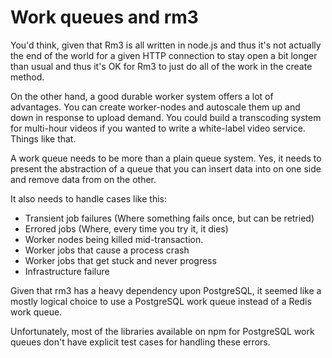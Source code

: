 Work queues and rm3
===================

You'd think, given that Rm3 is all written in node.js and thus it's not actually the end of the world for a given HTTP connection to stay open a bit longer than usual and thus it's OK for Rm3 to just do all of the work in the create method.

On the other hand, a good durable worker system offers a lot of advantages.  You can create worker-nodes and autoscale them up and down in response to upload demand.  You could build a transcoding system for multi-hour videos if you wanted to write a white-label video service.  Things like that.

A work queue needs to be more than a plain queue system.  Yes, it needs to present the abstraction of a queue that you can insert data into on one side and remove data from on the other.

It also needs to handle cases like this:
 * Transient job failures (Where something fails once, but can be retried)
 * Errored jobs (Where, every time you try it, it dies)
 * Worker nodes being killed mid-transaction.
 * Worker jobs that cause a process crash
 * Worker jobs that get stuck and never progress
 * Infrastructure failure

Given that rm3 has a heavy dependency upon PostgreSQL, it seemed like a mostly logical choice to use a PostgreSQL work queue instead of a Redis work queue.

Unfortunately, most of the libraries available on npm for PostgreSQL work queues don't have explicit test cases for handling these errors.